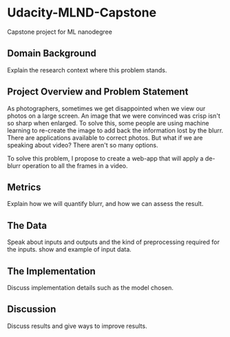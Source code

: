 # Udacity-MLND-Capstone
Capstone project for ML nanodegree

## Domain Background 
Explain the research context where this problem stands.

## Project Overview and Problem Statement
As photographers, sometimes we get disappointed when we view our photos on a large screen. An image that we were convinced was crisp isn't so sharp when enlarged. To solve this, some people are using machine learning to re-create the image to add back the information lost by the blurr. There are applications available to correct photos. But what if we are speaking about video? There aren't so many options. 

To solve this problem, I propose to create a web-app that will apply a de-blurr operation to all the frames in a video. 

## Metrics
Explain how we will quantify blurr, and how we can assess the result. 

## The Data
Speak about inputs and outputs and the kind of preprocessing required for the inputs. show and example of input data.

## The Implementation
Discuss implementation details such as the model chosen. 

## Discussion
Discuss results and give ways to improve results. 

